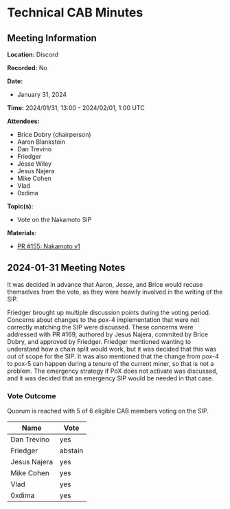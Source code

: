 # Technical CAB Minutes

## Meeting Information

**Location:** Discord

**Recorded:** No

**Date:**

- January 31, 2024

**Time:** 2024/01/31, 13:00 - 2024/02/01, 1:00 UTC

**Attendees:**

- Brice Dobry (chairperson)
- Aaron Blankstein
- Dan Trevino
- Friedger
- Jesse Wiley
- Jesus Najera
- Mike Cohen
- Vlad
- 0xdima

**Topic(s):**

- Vote on the Nakamoto SIP

**Materials**:

- [PR #155: Nakamoto v1](https://github.com/stacksgov/sips/pull/155)

## 2024-01-31 Meeting Notes

It was decided in advance that Aaron, Jesse, and Brice would recuse themselves
from the vote, as they were heavily involved in the writing of the SIP.

Friedger brought up multiple discussion points during the voting period.
Concerns about changes to the pox-4 implementation that were not correctly
matching the SIP were discussed. These concerns were addressed with PR #169,
authored by Jesus Najera, commited by Brice Dobry, and approved by Friedger.
Friedger mentioned wanting to understand how a chain split would work, but it
was decided that this was out of scope for the SIP. It was also mentioned that
the change from pox-4 to pox-5 can happen during a tenure of the current miner,
so that is not a problem. The emergency strategy if PoX does not activate was
discussed, and it was decided that an emergency SIP would be needed in that
case.

### Vote Outcome

Quorum is reached with 5 of 6 eligible CAB members voting on the SIP.

| Name         | Vote    |
| ------------ | ------- |
| Dan Trevino  | yes     |
| Friedger     | abstain |
| Jesus Najera | yes     |
| Mike Cohen   | yes     |
| Vlad         | yes     |
| 0xdima       | yes     |
